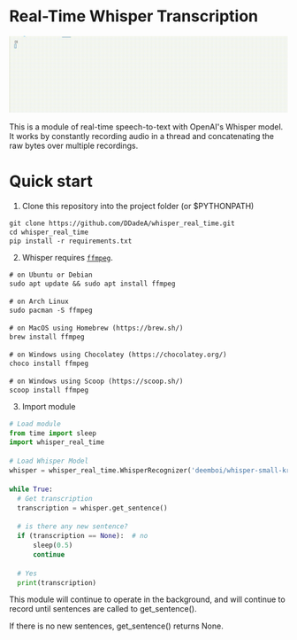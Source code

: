 # Real-Time Whisper Transcription

![Demo gif](demo.gif)

This is a module of real-time speech-to-text with OpenAI's Whisper model. It works by constantly recording audio in a thread and concatenating the raw bytes over multiple recordings.

# Quick start
1. Clone this repository into the project folder (or $PYTHONPATH)
```
git clone https://github.com/DDadeA/whisper_real_time.git
cd whisper_real_time
pip install -r requirements.txt
```

2. Whisper requires [`ffmpeg`](https://www.ffmpeg.org/download.html).
```
# on Ubuntu or Debian
sudo apt update && sudo apt install ffmpeg

# on Arch Linux
sudo pacman -S ffmpeg

# on MacOS using Homebrew (https://brew.sh/)
brew install ffmpeg

# on Windows using Chocolatey (https://chocolatey.org/)
choco install ffmpeg

# on Windows using Scoop (https://scoop.sh/)
scoop install ffmpeg
```

3. Import module
```Python
# Load module
from time import sleep
import whisper_real_time

# Load Whisper Model
whisper = whisper_real_time.WhisperRecognizer('deemboi/whisper-small-kr') # hugging face name

while True:
  # Get transcription
  transcription = whisper.get_sentence()
  
  # is there any new sentence?
  if (transcription == None):  # no
      sleep(0.5)
      continue
  
  # Yes
  print(transcription)
```

This module will continue to operate in the background, and will continue to record until sentences are called to get_sentence().

If there is no new sentences, get_sentence() returns None.